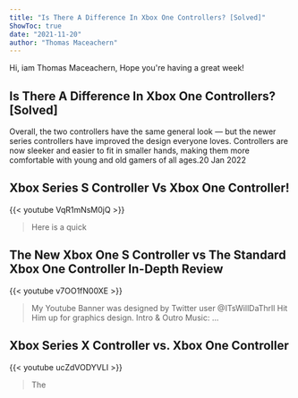 ```yaml
---
title: "Is There A Difference In Xbox One Controllers? [Solved]"
ShowToc: true 
date: "2021-11-20"
author: "Thomas Maceachern" 
---
```


Hi, iam Thomas Maceachern, Hope you're having a great week!
## Is There A Difference In Xbox One Controllers? [Solved]
Overall, the two controllers have the same general look — but the newer series controllers have improved the design everyone loves. Controllers are now sleeker and easier to fit in smaller hands, making them more comfortable with young and old gamers of all ages.20 Jan 2022

## Xbox Series S Controller Vs Xbox One Controller!
{{< youtube VqR1mNsM0jQ >}}
>Here is a quick 

## The New Xbox One S Controller vs The Standard Xbox One Controller In-Depth Review
{{< youtube v7OO1fN00XE >}}
>My Youtube Banner was designed by Twitter user @ITsWillDaThrll Hit Him up for graphics design. Intro & Outro Music: ...

## Xbox Series X Controller vs. Xbox One Controller
{{< youtube ucZdVODYVLI >}}
>The 

